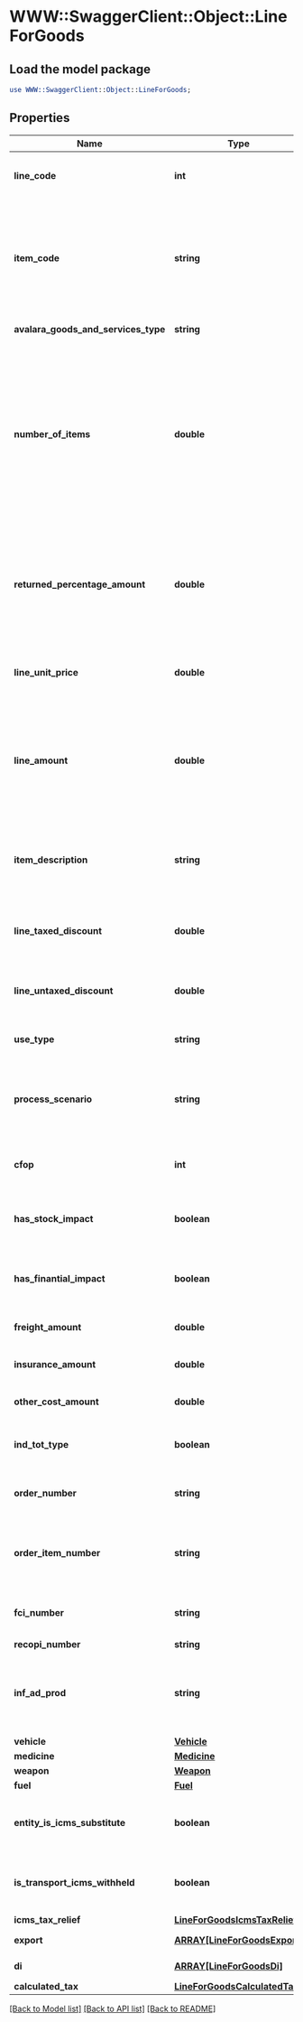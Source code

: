 # WWW::SwaggerClient::Object::LineForGoods

## Load the model package
```perl
use WWW::SwaggerClient::Object::LineForGoods;
```

## Properties
Name | Type | Description | Notes
------------ | ------------- | ------------- | -------------
**line_code** | **int** | This string is a unique identifier for this line in the transaction | 
**item_code** | **string** | This string is a code maintained by the client application to uniquely identify a product or service. It will likely be a SKU and is required for SST states. | 
**avalara_goods_and_services_type** | **string** | AGAST CODE for itemCode | [optional] 
**number_of_items** | **double** | This decimal 11 integers and 1 to 4 decimals captures the number of individual items or units represented by this line. Digits after the decimal point are optional. This should always be positive. Quantity, default 1 | [default to 1.0]
**returned_percentage_amount** | **double** | when is return operation this field inform the percentage of returned itens. This decimal max 3 integers and 2 decimals, v &gt;&#x3D;0.00 and v &lt;&#x3D; 100.00 | [optional] 
**line_unit_price** | **double** | This decimal 11 integers and 1 to 10 decimals captures the unit price of this line. | [optional] 
**line_amount** | **double** | In its simplest form lineAmount &#x3D; (item price * numberOfItems). If taxIncluded is &#39;true&#39;, lineAmount &#x3D; (item price * numberOfItems + tax). | 
**item_description** | **string** | This string captures the description of the item represented by this line, will be used LC 116 | 
**line_taxed_discount** | **double** | Discount conditional, This decimal 13 integers and 0 to 2 decimals | [optional] 
**line_untaxed_discount** | **double** | discount unconditional, This decimal 13 integers and 0 to 2 decimals | [optional] 
**use_type** | **string** | This is a enumeration folowing table | 
**process_scenario** | **string** | Reference to process configurantion of this transaction, See ProcessScenario definition | 
**cfop** | **int** | Fiscal Operation Code of transport service | [optional] 
**has_stock_impact** | **boolean** | return if this transaction has stock impact for this process or CFOP | [optional] 
**has_finantial_impact** | **boolean** | return if this transaction has finantial impact for this process or CFOP | [optional] 
**freight_amount** | **double** | This decimal 13 integers and 0 to 2 decimals | [optional] 
**insurance_amount** | **double** | This decimal 13 integers and 0 to 2 decimals | [optional] 
**other_cost_amount** | **double** | This decimal 13 integers and 0 to 2 decimals | [optional] 
**ind_tot_type** | **boolean** | The item value will compose the invoice total value. | [optional] [default to true]
**order_number** | **string** | order number, information used for B2B control process | [optional] 
**order_item_number** | **string** | number of the item from order number, information used for B2B control process | [optional] 
**fci_number** | **string** | Gloal Unique identifier (Importation form) | [optional] 
**recopi_number** | **string** | RECOPI number | [optional] 
**inf_ad_prod** | **string** | additional information about product (referenced standard, complementary info, etc) | [optional] 
**vehicle** | [**Vehicle**](Vehicle.md) |  | [optional] 
**medicine** | [**Medicine**](Medicine.md) |  | [optional] 
**weapon** | [**Weapon**](Weapon.md) |  | [optional] 
**fuel** | [**Fuel**](Fuel.md) |  | [optional] 
**entity_is_icms_substitute** | **boolean** | Inform that for this item the Entity referenced is ICMS Substitute | [optional] 
**is_transport_icms_withheld** | **boolean** | Inform that this item has ICMS withheld for transport value service. | [optional] 
**icms_tax_relief** | [**LineForGoodsIcmsTaxRelief**](LineForGoodsIcmsTaxRelief.md) |  | [optional] 
**export** | [**ARRAY[LineForGoodsExport]**](LineForGoodsExport.md) | Exportation detail | [optional] 
**di** | [**ARRAY[LineForGoodsDi]**](LineForGoodsDi.md) | Import declaration | [optional] 
**calculated_tax** | [**LineForGoodsCalculatedTax**](LineForGoodsCalculatedTax.md) |  | [optional] 

[[Back to Model list]](../README.md#documentation-for-models) [[Back to API list]](../README.md#documentation-for-api-endpoints) [[Back to README]](../README.md)


